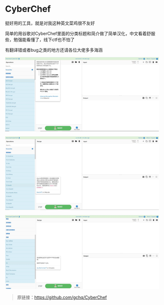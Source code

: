 # CyberChef

挺好用的工具，就是对我这种英文菜鸡很不友好

简单的用谷歌对CyberChef里面的分类标题和简介做了简单汉化，中文看着舒服些，勉强能看懂了，线下ctf也不怕了

有翻译错或者bug之类的地方还请各位大佬多多海涵

![](./images/1.jpg)

![](./images/2.jpg)

![](./images/3.jpg)

> 原链接：https://github.com/gchq/CyberChef

